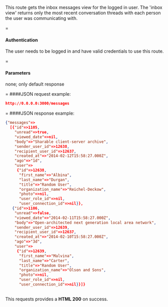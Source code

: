 <!-- --- title: GET /messages -->

This route gets the inbox messages view for the logged in user. The 'inbox view' returns only the most recent conversation threads with each person the user was communicating with.

=
#### Authentication
The user needs to be logged in and have valid credentials to use this route.

=
#### Parameters
none; only default response

=
####JSON request example:
```json
http://0.0.0.0:3000/messages
```

=
####JSON response example:

```json
{"messages"=>
  [{"id"=>1105,
    "unread"=>true,
    "viewed_date"=>nil,
    "body"=>"Sharable client-server archive",
    "sender_user_id"=>12638,
    "recipient_user_id"=>12637,
    "created_at"=>"2014-02-12T15:58:27.000Z",
    "ago"=>"1d",
    "user"=>
     {"id"=>12638,
      "first_name"=>"Albina",
      "last_name"=>"Durgan",
      "title"=>"Random User",
      "organization_name"=>"Reichel-Deckow",
      "photo"=>nil,
      "user_role_id"=>nil,
      "user_connection_id"=>nil}},
   {"id"=>1106,
    "unread"=>false,
    "viewed_date"=>"2014-02-11T15:58:27.000Z",
    "body"=>"Open-architected next generation local area network",
    "sender_user_id"=>12639,
    "recipient_user_id"=>12637,
    "created_at"=>"2014-02-10T15:58:27.000Z",
    "ago"=>"3d",
    "user"=>
     {"id"=>12639,
      "first_name"=>"Malvina",
      "last_name"=>"Carter",
      "title"=>"Random User",
      "organization_name"=>"Olson and Sons",
      "photo"=>nil,
      "user_role_id"=>nil,
      "user_connection_id"=>nil}}]}
 
```

This requests provides a <strong>HTML 200</strong> on success.